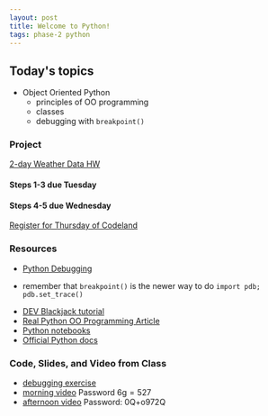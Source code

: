 ```yaml
---
layout: post
title: Welcome to Python!
tags: phase-2 python
---
```


## Today's topics

- Object Oriented Python
  - principles of OO programming
  - classes
  - debugging with `breakpoint()`

### Project

[2-day Weather Data HW](https://classroom.github.com/a/8WQv0jYi)
#### Steps 1-3 due Tuesday
#### Steps 4-5 due Wednesday

[Register for Thursday of Codeland](https://codelandconf.com/#tickets)

### Resources

* [Python Debugging](https://realpython.com/python-debugging-pdb/)
- remember that `breakpoint()` is the newer way to do `import pdb; pdb.set_trace()`
* [DEV Blackjack tutorial](https://dev.to/nexttech/build-a-blackjack-command-line-game-3o4b)
* [Real Python OO Programming Article](https://realpython.com/python3-object-oriented-programming/)
* [Python notebooks](https://github.com/momentum-morehouse/code-examples/tree/master/python/intro-notebooks)
* [Official Python docs](https://docs.python.org/3/)

### Code, Slides, and Video from Class

* [debugging exercise](https://repl.it/@RebeccaConley/TwentyOne#main.py)
* [morning video](https://us02web.zoom.us/rec/share/uuhWfoni_GRLeY3hwxHwWa8gJrXPT6a8h3AcrqEOmE5EC9LH_YD_Qrcz-abjc_GQ) Password 6g$=52$7 
* [afternoon video](https://us02web.zoom.us/rec/share/vO9MN-H07D1ORKPHwxnkfKIFE6jFaaa8hHcW8_sIyxzZ-fI276JI_JxzlKafbuzw) Password: 0Q+o972Q 

